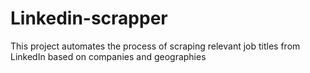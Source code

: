 # Linkedin-scrapper
This project automates the process of scraping relevant job titles from LinkedIn based on companies and geographies 
